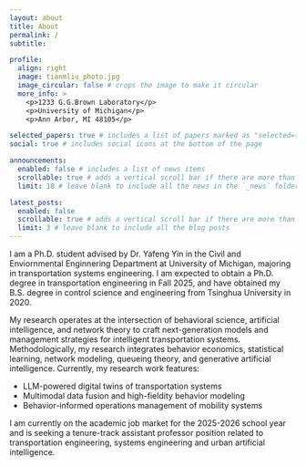 ```yaml
---
layout: about
title: About
permalink: /
subtitle:

profile:
  align: right
  image: tianmliu_photo.jpg
  image_circular: false # crops the image to make it circular
  more_info: >
    <p>1233 G.G.Brown Laboratory</p>
    <p>University of Michigan</p>
    <p>Ann Arbor, MI 48105</p>

selected_papers: true # includes a list of papers marked as "selected={true}"
social: true # includes social icons at the bottom of the page

announcements:
  enabled: false # includes a list of news items
  scrollable: true # adds a vertical scroll bar if there are more than 3 news items
  limit: 10 # leave blank to include all the news in the `_news` folder

latest_posts:
  enabled: false
  scrollable: true # adds a vertical scroll bar if there are more than 3 new posts items
  limit: 3 # leave blank to include all the blog posts
---
```


I am a Ph.D. student advised by Dr. Yafeng Yin in the Civil and Enviornmental Enginnering Department at University of Michigan, majoring in transportation systems engineering. I am expected to obtain a Ph.D. degree in transportation engineering in Fall 2025, and have obtained my B.S. degree in control science and engineering from Tsinghua University in 2020.

My research operates at the intersection of behavioral science, artificial intelligence, and network theory to craft next-generation models and management strategies for intelligent transportation systems. Methodologically, my research integrates behavior economics, statistical learning, network modeling, queueing theory, and generative artificial intelligence. Currently, my research work features:
- LLM-powered digital twins of transportation systems
- Multimodal data fusion and high-fieldity behavior modeling
- Behavior-informed operations management of mobility systems

I am currently on the academic job market for the 2025-2026 school year and is seeking a tenure-track assistant professor position related to transportation engineering, systems engineering and urban artificial intelligence.
